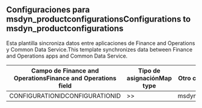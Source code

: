 ## <a name="configurations-to-msdyn_productconfigurations"></a><span data-ttu-id="e1cb9-101">Configuraciones para msdyn_productconfigurations</span><span class="sxs-lookup"><span data-stu-id="e1cb9-101">Configurations to msdyn_productconfigurations</span></span>

<span data-ttu-id="e1cb9-102">Esta plantilla sincroniza datos entre aplicaciones de Finance and Operations y Common Data Service.</span><span class="sxs-lookup"><span data-stu-id="e1cb9-102">This template synchronizes data between Finance and Operations apps and Common Data Service.</span></span>

<span data-ttu-id="e1cb9-103">Campo de Finance and Operations</span><span class="sxs-lookup"><span data-stu-id="e1cb9-103">Finance and Operations field</span></span> | <span data-ttu-id="e1cb9-104">Tipo de asignación</span><span class="sxs-lookup"><span data-stu-id="e1cb9-104">Map type</span></span> | <span data-ttu-id="e1cb9-105">Otro campo de Dynamics 365</span><span class="sxs-lookup"><span data-stu-id="e1cb9-105">Other Dynamics 365 field</span></span> | <span data-ttu-id="e1cb9-106">Valor predeterminado</span><span class="sxs-lookup"><span data-stu-id="e1cb9-106">Default value</span></span>
---|---|---|---
<span data-ttu-id="e1cb9-107">CONFIGURATIONID</span><span class="sxs-lookup"><span data-stu-id="e1cb9-107">CONFIGURATIONID</span></span> | >> | <span data-ttu-id="e1cb9-108">msdyn_productconfiguration</span><span class="sxs-lookup"><span data-stu-id="e1cb9-108">msdyn_productconfiguration</span></span> | 

